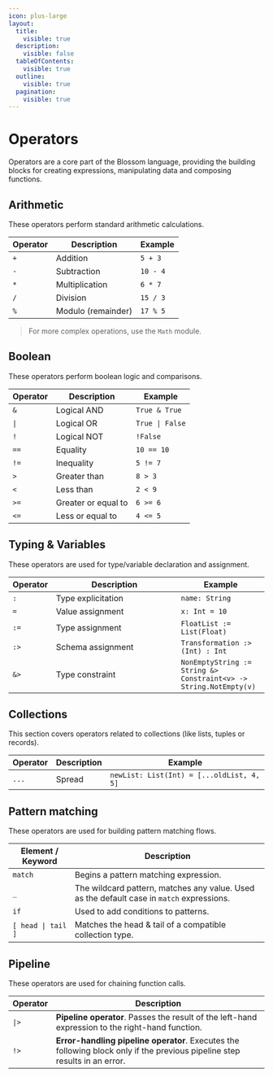 ```yaml
---
icon: plus-large
layout:
  title:
    visible: true
  description:
    visible: false
  tableOfContents:
    visible: true
  outline:
    visible: true
  pagination:
    visible: true
---
```


# Operators

Operators are a core part of the Blossom language, providing the building blocks for creating expressions, manipulating data and composing functions.

## Arithmetic

These operators perform standard arithmetic calculations.

| Operator | Description        | Example  |
| -------- | ------------------ | -------- |
| `+`      | Addition           | `5 + 3`  |
| `-`      | Subtraction        | `10 - 4` |
| `*`      | Multiplication     | `6 * 7`  |
| `/`      | Division           | `15 / 3` |
| `%`      | Modulo (remainder) | `17 % 5` |

> For more complex operations, use the `Math` module.

## Boolean

These operators perform boolean logic and comparisons.

| Operator | Description         | Example         |
| -------- | ------------------- | --------------- |
| `&`      | Logical AND         | `True & True`   |
| `\|`     | Logical OR          | `True \| False` |
| `!`      | Logical NOT         | `!False`        |
| `==`     | Equality            | `10 == 10`      |
| `!=`     | Inequality          | `5 != 7`        |
| `>`      | Greater than        | `8 > 3`         |
| `<`      | Less than           | `2 < 9`         |
| `>=`     | Greater or equal to | `6 >= 6`        |
| `<=`     | Less or equal to    | `4 <= 5`        |

## Typing & Variables

These operators are used for type/variable declaration and assignment.

<table><thead><tr><th>Operator</th><th width="230">Description</th><th>Example</th></tr></thead><tbody><tr><td><code>:</code></td><td>Type explicitation</td><td><code>name: String</code></td></tr><tr><td><code>=</code></td><td>Value assignment</td><td><code>x: Int = 10</code></td></tr><tr><td><code>:=</code></td><td>Type assignment</td><td><code>FloatList := List(Float)</code></td></tr><tr><td><code>:></code></td><td>Schema assignment</td><td><code>Transformation :> (Int) : Int</code></td></tr><tr><td><code>&#x26;></code></td><td>Type constraint</td><td><code>NonEmptyString := String &#x26;> Constraint&#x3C;v> -> String.NotEmpty(v)</code></td></tr></tbody></table>

## Collections

This section covers operators related to collections (like lists, tuples or records).

<table data-full-width="false"><thead><tr><th>Operator</th><th>Description</th><th>Example</th></tr></thead><tbody><tr><td><code>...</code></td><td>Spread</td><td><code>newList: List(Int) = [...oldList, 4, 5]</code></td></tr></tbody></table>

## Pattern matching

These operators are used for building pattern matching flows.

| Element / Keyword  | Description                                                                               |
| ------------------ | ----------------------------------------------------------------------------------------- |
| `match`            | Begins a pattern matching expression.                                                     |
| `_`                | The wildcard pattern, matches any value. Used as the default case in `match` expressions. |
| `if`               | Used to add conditions to patterns.                                                       |
| `[ head \| tail ]` | Matches the head & tail of a compatible collection type.                                  |

## Pipeline

These operators are used for chaining function calls.

| Operator | Description                                                                                                                |
| -------- | -------------------------------------------------------------------------------------------------------------------------- |
| `\|>`    | **Pipeline operator**. Passes the result of the left-hand expression to the right-hand function.                           |
| `!>`     | **Error-handling pipeline operator**. Executes the following block only if the previous pipeline step results in an error. |
